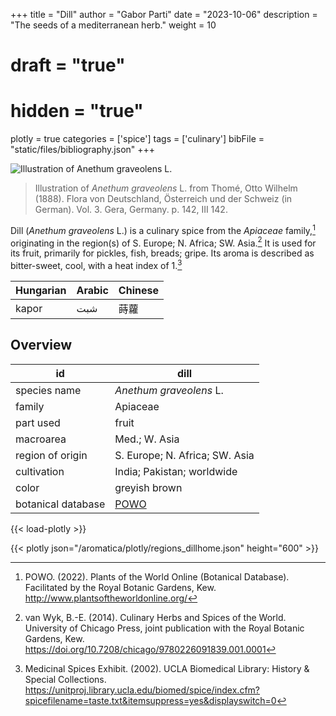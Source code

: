+++
title = "Dill"
author = "Gabor Parti"
date = "2023-10-06"
description = "The seeds of a mediterranean herb."
weight = 10
# draft = "true"
# hidden = "true"
plotly = true
categories = ['spice']
tags = ['culinary']
bibFile = "static/files/bibliography.json"
+++

![Illustration of *Anethum graveolens* L.](/images/illustrations/dill.png?width=25vw "Illustration of *Anethum graveolens* L. from Thomé, Otto Wilhelm (1888). Flora von Deutschland, Österreich und der Schweiz (in German). Vol. 3. Gera, Germany. p. 142, III 142.")

>Illustration of *Anethum graveolens* L. from Thomé, Otto Wilhelm (1888). Flora von Deutschland, Österreich und der Schweiz (in German). Vol. 3. Gera, Germany. p. 142, III 142.

Dill (*Anethum graveolens* L.) is a culinary spice from the *Apiaceae* family,[^powo] originating in the region(s) of S. Europe; N. Africa; SW. Asia.[^van_wyk_culinary_2014] It is used for its fruit, primarily for pickles, fish, breads; gripe. Its aroma is described as bitter-sweet, cool, with a heat index of 1.[^ucla_medicinal_2002]

|Hungarian|Arabic|Chinese|
|---------|------|-------|
|  kapor  |  شبت |   蒔蘿  |

## Overview

|        id        |                        dill                       |
|------------------|---------------------------------------------------|
|   species name   |              *Anethum graveolens* L.              |
|      family      |                      Apiaceae                     |
|     part used    |                       fruit                       |
|     macroarea    |                   Med.; W. Asia                   |
| region of origin |           S. Europe; N. Africa; SW. Asia          |
|    cultivation   |             India; Pakistan; worldwide            |
|       color      |                   greyish brown                   |
|botanical database|[POWO](https://powo.science.kew.org/taxon/837530-1)|

{{< load-plotly >}}

{{< plotly json="/aromatica/plotly/regions_dillhome.json" height="600" >}}

[^powo]: POWO. (2022). Plants of the World Online (Botanical Database). Facilitated by the Royal Botanic Gardens, Kew. http://www.plantsoftheworldonline.org/
[^van_wyk_culinary_2014]: van Wyk, B.-E. (2014). Culinary Herbs and Spices of the World. University of Chicago Press, joint publication with the Royal Botanic Gardens, Kew. https://doi.org/10.7208/chicago/9780226091839.001.0001
[^ucla_medicinal_2002]: Medicinal Spices Exhibit. (2002). UCLA Biomedical Library: History & Special Collections. https://unitproj.library.ucla.edu/biomed/spice/index.cfm?spicefilename=taste.txt&itemsuppress=yes&displayswitch=0

